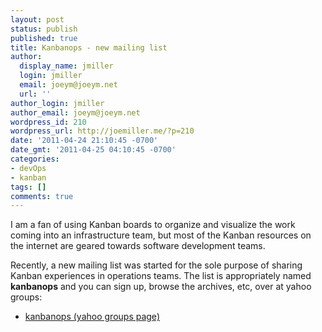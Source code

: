 ```yaml
---
layout: post
status: publish
published: true
title: Kanbanops - new mailing list
author:
  display_name: jmiller
  login: jmiller
  email: joeym@joeym.net
  url: ''
author_login: jmiller
author_email: joeym@joeym.net
wordpress_id: 210
wordpress_url: http://joemiller.me/?p=210
date: '2011-04-24 21:10:45 -0700'
date_gmt: '2011-04-25 04:10:45 -0700'
categories:
- devOps
- kanban
tags: []
comments: true
---
```

I am a fan of using Kanban boards to organize and visualize the work coming into an infrastructure team, but most of the Kanban resources on the internet are geared towards software development teams.

Recently, a new mailing list was started for the sole purpose of sharing Kanban experiences in operations teams. The list is appropriately named **kanbanops** and you can sign up, browse the archives, etc, over at yahoo groups:

- [kanbanops (yahoo groups page)](http://tech.groups.yahoo.com/group/kanbanops/)
